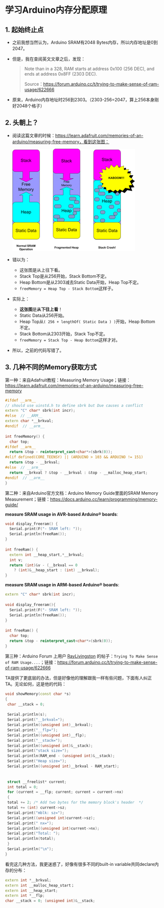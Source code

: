 # 学习Arduino内存分配原理

## 1. 起始终止点

- 之前我想当然认为，Arduino SRAM有2048 Bytes内存，所以内存地址是0到2047。

- 但是，我在查阅英文文章之后，发现：

  > Note than in a 328, RAM starts at address 0x100 (256 DEC), and ends at address 0x8FF (2303 DEC).
  >
  > Source：https://forum.arduino.cc/t/trying-to-make-sense-of-ram-usage/622666

- 原来，Arduino内存地址时256到2303。（2303-256=2047，算上256本身刚好2048个格子）

## 2. 头朝上？

- 阅读这篇文章的时候：https://learn.adafruit.com/memories-of-an-arduino/measuring-free-memory，看到这张图：

  <img src="Note.assets/learn_arduino_Stack_Operation.gif" alt="learn_arduino_Stack_Operation" style="zoom:50%;" />

- 错以为：

  - 这张图是从上往下看。
  - Stack Top是从256开始，Stack Bottom不定。
  - Heap Bottom是从2303减去Static Data开始，Heap Top不定。
  - `freeMemory = Heap Top - Stack Bottom`这样子。

- 实际上：

  - **这张图**是**从下往上看**！
  - Static Data从256开始。
  - Heap Top从`( 256 + lengthOf( Static Data ) )`开始，Heap Bottom不定。
  - Stack Bottom从2303开始，Stack Top不定。
  - `freeMemory = Stack Top - Heap Bottom`这样才对。

- 所以，之前的代码写错了。

## 3. 几种不同的Memory获取方式

第一种：来自Adafruit教程：Measuring Memory Usage；链接：https://learn.adafruit.com/memories-of-an-arduino/measuring-free-memory

```C++
#ifdef __arm__
// should use uinstd.h to define sbrk but Due causes a conflict
extern "C" char* sbrk(int incr);
#else  // __ARM__
extern char *__brkval;
#endif  // __arm__

int freeMemory() {
  char top;
#ifdef __arm__
  return &top - reinterpret_cast<char*>(sbrk(0));
#elif defined(CORE_TEENSY) || (ARDUINO > 103 && ARDUINO != 151)
  return &top - __brkval;
#else  // __arm__
  return __brkval ? &top - __brkval : &top - __malloc_heap_start;
#endif  // __arm__
}
```

第二种：来自Arduino官方文档：Arduino Memory Guide里面的SRAM Memory Measurement；链接：https://docs.arduino.cc/learn/programming/memory-guide/

**measure SRAM usage in AVR-based Arduino® boards**:

```C++
void display_freeram() {
  Serial.print(F("- SRAM left: "));
  Serial.println(freeRam());
}

int freeRam() {
  extern int __heap_start,*__brkval;
  int v;
  return (int)&v - (__brkval == 0  
    ? (int)&__heap_start : (int) __brkval);  
}
```

**measure SRAM usage in ARM-based Arduino® boards**:

```C++
extern "C" char* sbrk(int incr);

void display_freeram(){
  Serial.print(F("- SRAM left: "));
  Serial.println(freeRam());
}

int freeRam() {
  char top;
  return &top - reinterpret_cast<char*>(sbrk(0));
}
```

第三种：Arduino Forum 上用户 [RayLivingston](https://forum.arduino.cc/u/RayLivingston) 的帖子：`Trying To Make Sense of RAM Usage....`；链接：https://forum.arduino.cc/t/trying-to-make-sense-of-ram-usage/622666

TA提供了更底层的办法，但是好像他的理解跟我一样有些问题，下面有人纠正TA。无论如何，这是他的代码：

```C++
void showMemory(const char *s)
{
 char __stack = 0;
 
 Serial.println(s);
 Serial.print("__brkval=");
 Serial.println((unsigned int)__brkval);
 Serial.print("__flp=");
 Serial.println((unsigned int)__flp);
 Serial.print("__stack=");
 Serial.println((unsigned int)&__stack);
 Serial.print("stack size=");
 Serial.println(RAM_end - (unsigned int)&__stack);
 Serial.print("Heap size=");
 Serial.println((unsigned int)__brkval - RAM_start);
 
 
 struct __freelist* current;
 int total = 0;
 for (current = __flp; current; current = current->nx)
 {
 total += 2; /* Add two bytes for the memory block's header  */
 total += (int) current->sz;
 Serial.print("mblk: sz=");
 Serial.print((unsigned int)current->sz);
 Serial.print(" nx=");
 Serial.println((unsigned int)current->nx);
 Serial.print("Total: ");
 Serial.println(total);
 }
 Serial.println("\n");
}
```

看完这几种方法，我更迷惑了，好像有很多不同的built-in variable共同declare内存的分布：

```C++
extern int *__brkval;
extern int __malloc_heap_start；
extern int __heap_start;
extern int *__flp;
char __stack = 0; (unsigned int)&__stack;
```

